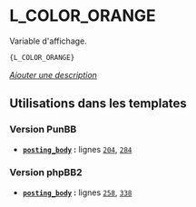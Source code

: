 # L_COLOR_ORANGE


Variable d'affichage.

```html
{L_COLOR_ORANGE}
```

[*Ajouter une description*](https://fa-tvars.appspot.com/var/L_COLOR_ORANGE)

## Utilisations dans les templates

### Version PunBB
* __[`posting_body`](../tpl/var/punbb/posting_body.md#readme) :__ lignes [`204`](../tpl/src/punbb/posting_body.tpl#L204), [`284`](../tpl/src/punbb/posting_body.tpl#L284)

### Version phpBB2
* __[`posting_body`](../tpl/var/subsilver/posting_body.md#readme) :__ lignes [`258`](../tpl/src/subsilver/posting_body.tpl#L258), [`338`](../tpl/src/subsilver/posting_body.tpl#L338)